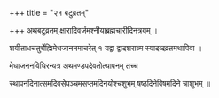+++
title = "२१ बटुव्रतम्"

+++
अथबटुव्रतम् क्षारादिवर्जमश्नीयाब्रह्मचारीदिनत्रयम् ।

शयीताधचतुर्थेह्मिमेधजाननमाचरेत् १ यद्वा द्वादशरात्र्म स्यादब्दव्रतमथापिवा ।

मेधाजननविधिरन्यत्र अथमण्डपदेवतोत्थापनम् तच्च

स्थापनदिनात्समदिवसेपञ्चमसप्तमदिनयोश्चशुभम् षष्ठदिनेविषमदिने चाशुभम् ॥
